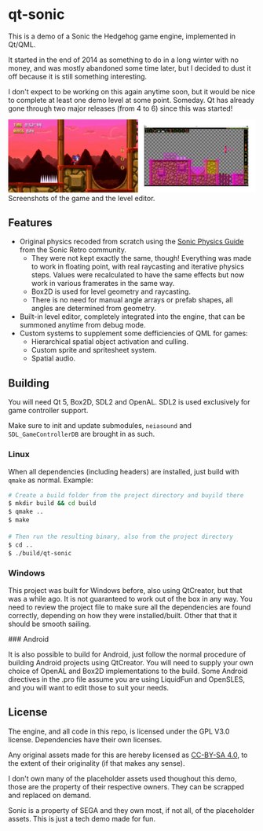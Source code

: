 # qt-sonic

This is a demo of a Sonic the Hedgehog game engine, implemented in Qt/QML.

It started in the end of 2014 as something to do in a long winter with no money,
and was mostly abandoned some time later, but I decided to dust it off because it is still something interesting.

I don't expect to be working on this again anytime soon, but it would be nice to complete 
at least one demo level at some point. Someday. Qt has already gone through two major releases (from 4 to 6)
since this was started!

![Readme](./doc/readme.png)
Screenshots of the game and the level editor.

## Features

* Original physics recoded from scratch using the [Sonic Physics Guide](https://info.sonicretro.org/Sonic_Physics_Guide) from the Sonic Retro community.
    * They were not kept exactly the same, though! Everything was made to work in floating point, with real raycasting and iterative physics steps. Values were recalculated
      to have the same effects but now work in various framerates in the same way.
    * Box2D is used for level geometry and raycasting. 
    * There is no need for manual angle arrays or prefab shapes, all angles are determined from geometry.
* Built-in level editor, completely integrated into the engine, that can be summoned anytime from debug mode.
* Custom systems to supplement some defficiencies of QML for games:
    * Hierarchical spatial object activation and culling.
    * Custom sprite and spritesheet system.
    * Spatial audio.

## Building


You will need Qt 5, Box2D, SDL2 and OpenAL. SDL2 is used exclusively for game controller support.

Make sure to init and update submodules, `neiasound` and `SDL_GameControllerDB` are brought in as such.


### Linux

When all dependencies (including headers) are installed, just build with `qmake` as normal. Example:

```bash
# Create a build folder from the project directory and buyild there
$ mkdir build && cd build
$ qmake ..
$ make 

# Then run the resulting binary, also from the project directory
$ cd ..
$ ./build/qt-sonic
```

### Windows

This project was built for Windows before, also using QtCreator, but that was a while ago.
It is not guaranteed to work out of the box in any way. You need to review the project file to make sure all the dependencies are found correctly, depending on how they were installed/built. Other that that it should be smooth sailing.

### Android

It is also possible to build for Android, just follow the normal procedure of 
building Android projects using QtCreator. You will need to supply your own choice of
OpenAL and Box2D implementations to the build. Some Android directives in the .pro file 
assume you are using LiquidFun and OpenSLES, and you will want to edit those to suit your needs.

## License

The engine, and all code in this repo, is licensed under the GPL V3.0 license. 
Dependencies have their own licenses.

Any original assets made for this are hereby licensed as [CC-BY-SA 4.0](https://creativecommons.org/licenses/by-sa/4.0/deed.en), 
to the extent of their originality (if that makes any sense).

I don't own many of the placeholder assets used thoughout this demo, those
are the property of their respective owners. They can be scrapped and replaced on demand.

Sonic is a property of SEGA and they own most, if not all, of the placeholder assets. 
This is just a tech demo made for fun.
